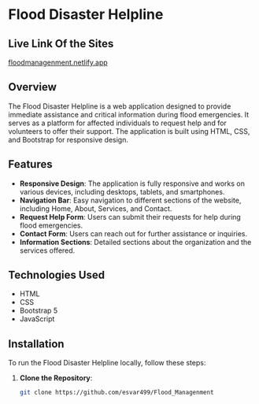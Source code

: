# Flood Disaster Helpline
## Live Link Of the Sites
[floodmanagenment.netlify.app](https://floodmanagenment.netlify.app/)
## Overview

The Flood Disaster Helpline is a web application designed to provide immediate assistance and critical information during flood emergencies. It serves as a platform for affected individuals to request help and for volunteers to offer their support. The application is built using HTML, CSS, and Bootstrap for responsive design.

## Features

- **Responsive Design**: The application is fully responsive and works on various devices, including desktops, tablets, and smartphones.
- **Navigation Bar**: Easy navigation to different sections of the website, including Home, About, Services, and Contact.
- **Request Help Form**: Users can submit their requests for help during flood emergencies.
- **Contact Form**: Users can reach out for further assistance or inquiries.
- **Information Sections**: Detailed sections about the organization and the services offered.

## Technologies Used

- HTML
- CSS
- Bootstrap 5
- JavaScript

## Installation

To run the Flood Disaster Helpline locally, follow these steps:

1. **Clone the Repository**:
   ```bash
   git clone https://github.com/esvar499/Flood_Managenment

